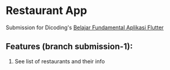 # Restaurant App

Submission for Dicoding's [Belajar Fundamental Aplikasi Flutter](https://www.dicoding.com/academies/195)

## Features (branch submission-1):

1. See list of restaurants and their info